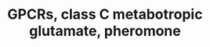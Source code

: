 ---
annotations:
- type: Pathway Ontology
  value: signaling pathway
authors:
- MaintBot
- AlexanderPico
- Eweitz
description: ''
last-edited: 2021-05-15
organisms:
- Danio rerio
redirect_from:
- /index.php/Pathway:WP1373
- /instance/WP1373
schema-jsonld:
- '@context': https://schema.org/
  '@id': https://wikipathways.github.io/pathways/WP1373.html
  '@type': Dataset
  creator:
    '@type': Organization
    name: WikiPathways
  description: ''
  keywords:
  - GRM6
  - wu:fi18a01
  - si:dkey-190l1.2
  - GABBR1
  - GRM2
  - gprc5c
  - GPRC5D
  - GPRC5A
  - GRM7
  - LOC569768
  - LOC560607
  - CH211-233H19.1
  - si:ch211-51a19.1
  - GPRC5B
  - LOC568406
  license: CC0
  name: GPCRs, class C metabotropic glutamate, pheromone
seo: CreativeWork
title: GPCRs, class C metabotropic glutamate, pheromone
wpid: WP1373
---
